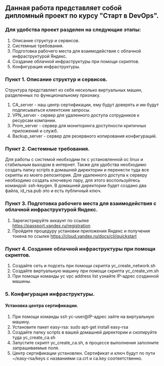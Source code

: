 ## Данная работа представляет собой дипломный проект по курсу "Старт в DevOps".

### Для удобства проект разделен на следующие этапы:

1. Описание структур и сервисов.
2. Системные требования.
3. Подготовка рабочего места для взаимодействия с облачной инфраструктурой Яндекс.
4. Создание облачной инфраструктуры при помощи скриптов.
5. Конфигурация инфраструктуры.

### Пункт 1. Описание структур и сервисов.
Структура представляет из себя несколько виртуальных машин, разделенных по функциональному признаку.
1. CA_server - наш центр сертификации, ему будут доверять и им будут подписываться клиентские запросы.
2. VPN_server - сервер для удаленного доступа сотрудников к ресурсам компании.
3. Prom_server - сервер для мониторинга доступности критичных приложений и служб.
4. Backup_server - сервер для резервного копирования конфигураций.

### Пункт 2. Системные требования.
Для работы с системой необходим пк с установленной ос linux и стабильным выходом в интернет.
Также для удобства необходимо создать папку scripts в домашней директории и перенести туда все скрипты из моего репозитория.
Для удаленного доступа к серверу необходимо создать ключевую пару, для этого воспользуйтесь командой: ssh-keygen.
В домашней директории будет создано два файла, id_rsa.pub это и есть публичный ключ.

### Пункт 3. Подготовка рабочего места для взаимодействия с облачной инфраструктурой Яндекс.

1. Зарегистрируйте аккаунт по ссылке https://passport.yandex.ru/registration
2. Пройдите процедуру установки приложения Яндекс и получения токена по ссылке https://cloud.yandex.ru/docs/cli/quickstart

### Пункт 4. Создание облачной инфраструктуры при помощи скриптов.

1. Создайте сеть и подсеть при помощи скрипта yc_create_network.sh
2. Создайте виртуальную машину при помощи скрипта yc_create_vm.sh
3. При помощи команды yc vpc address list узнайте IP-адрес созданной машины.

### 5. Конфигурация инфраструктуры.

#### Установка центра сертификации.

1. При помощи команды ssh yc-user@IP-адрес зайте на виртуальную машину.
2. Установите пакет easy-rsa: sudo apt-get install easy-rsa
3. Создайте папку scripts в вашей домашней директории и скопируйте туда yc_create_ca.sh
4. Запустите скрипт yc_create_ca.sh, в процессе выполнения заполните запрашиваемые поля.
5. Центр сертификации установлен. Сертификат и ключ будут по пути ~/easy-rsa/keys с названиями ca.crt и ca.key соответственно.


